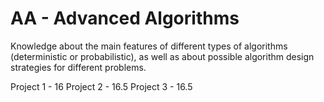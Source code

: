 # AA - Advanced Algorithms
Knowledge about the main features of different types of algorithms (deterministic or probabilistic), as well as about possible algorithm design strategies for different problems.

Project 1 - 16
Project 2 - 16.5
Project 3 - 16.5
